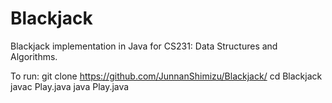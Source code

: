 # Blackjack
Blackjack implementation in Java for CS231: Data Structures and Algorithms.

To run:
git clone https://github.com/JunnanShimizu/Blackjack/
cd Blackjack
javac Play.java
java Play.java
